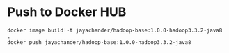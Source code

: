 # Push to Docker HUB
```
docker image build -t jayachander/hadoop-base:1.0.0-hadoop3.3.2-java8 .
docker push jayachander/hadoop-base:1.0.0-hadoop3.3.2-java8
```
